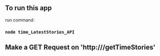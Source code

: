 
## To run this app
run command:
### `node time_LatestStories_API`
## Make a GET Request on 'http://<localhost>/getTimeStories'
